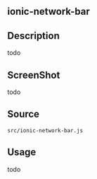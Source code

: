 ionic-network-bar
----

Description
----

todo


ScreenShot
----
todo


Source
----

    src/ionic-network-bar.js
    
Usage
----
todo

